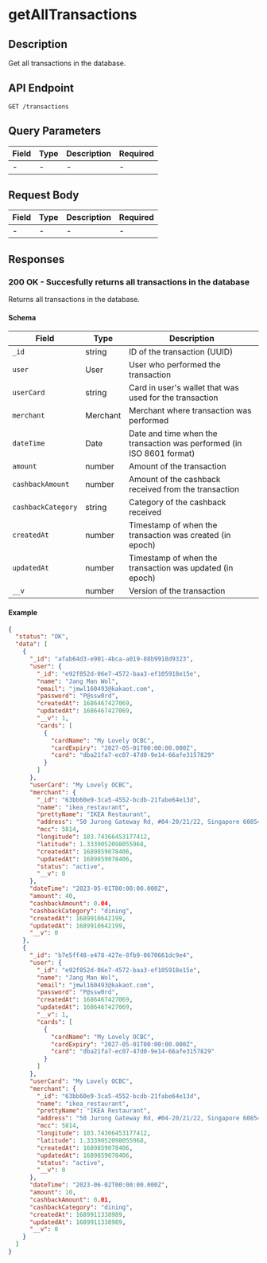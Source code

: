 # getAllTransactions

## Description

Get all transactions in the database.

## API Endpoint

`GET /transactions`

## Query Parameters

| Field | Type | Description | Required |
| ----- | ---- | ----------- | -------- |
| -     | -    | -           | -        |

## Request Body

| Field | Type | Description | Required |
| ----- | ---- | ----------- | -------- |
| -     | -    | -           | -        |

## Responses

### 200 OK - Succesfully returns all transactions in the database

Returns all transactions in the database.

#### Schema

| Field              | Type     | Description                                                           |
| ------------------ | -------- | --------------------------------------------------------------------- |
| `_id`              | string   | ID of the transaction (UUID)                                          |
| `user`             | User     | User who performed the transaction                                    |
| `userCard`         | string   | Card in user's wallet that was used for the transaction               |
| `merchant`         | Merchant | Merchant where transaction was performed                              |
| `dateTime`         | Date     | Date and time when the transaction was performed (in ISO 8601 format) |
| `amount`           | number   | Amount of the transaction                                             |
| `cashbackAmount`   | number   | Amount of the cashback received from the transaction                  |
| `cashbackCategory` | string   | Category of the cashback received                                     |
| `createdAt`        | number   | Timestamp of when the transaction was created (in epoch)              |
| `updatedAt`        | number   | Timestamp of when the transaction was updated (in epoch)              |
| `__v`              | number   | Version of the transaction                                            |

#### Example

```json
{
  "status": "OK",
  "data": [
    {
      "_id": "afab64d3-e901-4bca-a019-88b9918d9323",
      "user": {
        "_id": "e92f852d-06e7-4572-baa3-ef105918e15e",
        "name": "Jang Man Wol",
        "email": "jmwl160493@kakaot.com",
        "password": "P@ssw0rd",
        "createdAt": 1686467427069,
        "updatedAt": 1686467427069,
        "__v": 1,
        "cards": [
          {
            "cardName": "My Lovely OCBC",
            "cardExpiry": "2027-05-01T00:00:00.000Z",
            "card": "dba21fa7-ec07-47d0-9e14-66afe3157829"
          }
        ]
      },
      "userCard": "My Lovely OCBC",
      "merchant": {
        "_id": "63bb60e9-3ca5-4552-bcdb-21fabe64e13d",
        "name": "ikea_restaurant",
        "prettyName": "IKEA Restaurant",
        "address": "50 Jurong Gateway Rd, #04-20/21/22, Singapore 608549",
        "mcc": 5814,
        "longitude": 103.74366453177412,
        "latitude": 1.3339052098055968,
        "createdAt": 1689859078406,
        "updatedAt": 1689859078406,
        "status": "active",
        "__v": 0
      },
      "dateTime": "2023-05-01T00:00:00.000Z",
      "amount": 40,
      "cashbackAmount": 0.04,
      "cashbackCategory": "dining",
      "createdAt": 1689910642199,
      "updatedAt": 1689910642199,
      "__v": 0
    },
    {
      "_id": "b7e5ff48-e478-427e-8fb9-0670661dc9e4",
      "user": {
        "_id": "e92f852d-06e7-4572-baa3-ef105918e15e",
        "name": "Jang Man Wol",
        "email": "jmwl160493@kakaot.com",
        "password": "P@ssw0rd",
        "createdAt": 1686467427069,
        "updatedAt": 1686467427069,
        "__v": 1,
        "cards": [
          {
            "cardName": "My Lovely OCBC",
            "cardExpiry": "2027-05-01T00:00:00.000Z",
            "card": "dba21fa7-ec07-47d0-9e14-66afe3157829"
          }
        ]
      },
      "userCard": "My Lovely OCBC",
      "merchant": {
        "_id": "63bb60e9-3ca5-4552-bcdb-21fabe64e13d",
        "name": "ikea_restaurant",
        "prettyName": "IKEA Restaurant",
        "address": "50 Jurong Gateway Rd, #04-20/21/22, Singapore 608549",
        "mcc": 5814,
        "longitude": 103.74366453177412,
        "latitude": 1.3339052098055968,
        "createdAt": 1689859078406,
        "updatedAt": 1689859078406,
        "status": "active",
        "__v": 0
      },
      "dateTime": "2023-06-02T00:00:00.000Z",
      "amount": 10,
      "cashbackAmount": 0.01,
      "cashbackCategory": "dining",
      "createdAt": 1689911338989,
      "updatedAt": 1689911338989,
      "__v": 0
    }
  ]
}
```
